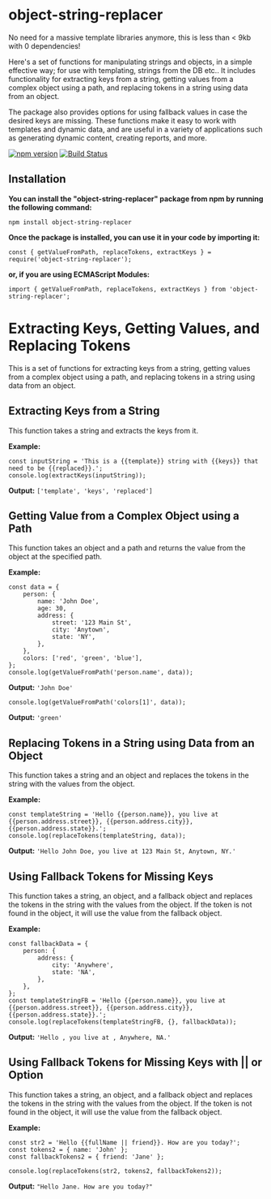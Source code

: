 # object-string-replacer

No need for a massive template libraries anymore, this is less than < 9kb with 0 dependencies!

Here's a set of functions for manipulating strings and objects, in a simple effective way; for use with templating, strings from the DB etc.. It includes functionality for extracting keys from a string, getting values from a complex object using a path, and replacing tokens in a string using data from an object. 

The package also provides options for using fallback values in case the desired keys are missing. These functions make it easy to work with templates and dynamic data, and are useful in a variety of applications such as generating dynamic content, creating reports, and more.

[![npm version](https://badge.fury.io/js/object-string-replacer.svg)](https://badge.fury.io/js/object-string-replacer)
[![Build Status](https://travis-ci.org/M-Chris/object-string-replacer.svg?branch=master)](https://travis-ci.org/M-Chris/object-string-replacer)




## Installation

**You can install the "object-string-replacer" package from npm by running the following command:**
```
npm install object-string-replacer
```
**Once the package is installed, you can use it in your code by importing it:**
```
const { getValueFromPath, replaceTokens, extractKeys } = require('object-string-replacer');
```
**or, if you are using ECMAScript Modules:**
```
import { getValueFromPath, replaceTokens, extractKeys } from 'object-string-replacer';
```



# Extracting Keys, Getting Values, and Replacing Tokens
This is a set of functions for extracting keys from a string, getting values from a complex object using a path, and replacing tokens in a string using data from an object.



## Extracting Keys from a String
This function takes a string and extracts the keys from it.

**Example:**
```
const inputString = 'This is a {{template}} string with {{keys}} that need to be {{replaced}}.';
console.log(extractKeys(inputString));
```
**Output:** `['template', 'keys', 'replaced']`



## Getting Value from a Complex Object using a Path
This function takes an object and a path and returns the value from the object at the specified path.

**Example:**
```
const data = {
    person: {
        name: 'John Doe',
        age: 30,
        address: {
            street: '123 Main St',
            city: 'Anytown',
            state: 'NY',
        },
    },
    colors: ['red', 'green', 'blue'],
};
console.log(getValueFromPath('person.name', data));
```
**Output:** `'John Doe'`

```
console.log(getValueFromPath('colors[1]', data));
```
**Output:** `'green'`



## Replacing Tokens in a String using Data from an Object
This function takes a string and an object and replaces the tokens in the string with the values from the object.

**Example:**
```
const templateString = 'Hello {{person.name}}, you live at {{person.address.street}}, {{person.address.city}}, {{person.address.state}}.';
console.log(replaceTokens(templateString, data));
```
**Output:** `'Hello John Doe, you live at 123 Main St, Anytown, NY.'`



## Using Fallback Tokens for Missing Keys
This function takes a string, an object, and a fallback object and replaces the tokens in the string with the values from the object. If the token is not found in the object, it will use the value from the fallback object.

**Example:**
```
const fallbackData = {
    person: {
        address: {
            city: 'Anywhere',
            state: 'NA',
        },
    },
};
const templateStringFB = 'Hello {{person.name}}, you live at {{person.address.street}}, {{person.address.city}}, {{person.address.state}}.';
console.log(replaceTokens(templateStringFB, {}, fallbackData));
```
**Output:** `'Hello , you live at , Anywhere, NA.'`



## Using Fallback Tokens for Missing Keys with || or Option
This function takes a string, an object, and a fallback object and replaces the tokens in the string with the values from the object. If the token is not found in the object, it will use the value from the fallback object.

**Example:**
```
const str2 = 'Hello {{fullName || friend}}. How are you today?';
const tokens2 = { name: 'John' };
const fallbackTokens2 = { friend: 'Jane' };

console.log(replaceTokens(str2, tokens2, fallbackTokens2));
```
**Output:** `"Hello Jane. How are you today?"`